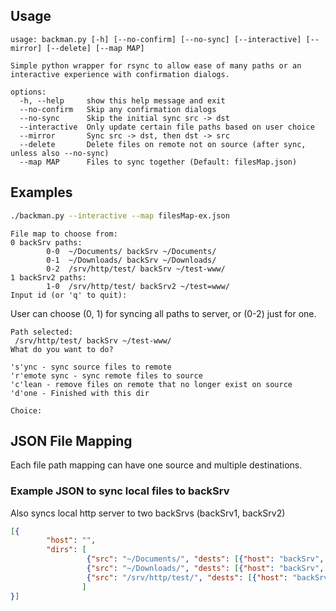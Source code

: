 ## Usage
```
usage: backman.py [-h] [--no-confirm] [--no-sync] [--interactive] [--mirror] [--delete] [--map MAP]

Simple python wrapper for rsync to allow ease of many paths or an interactive experience with confirmation dialogs.

options:
  -h, --help     show this help message and exit
  --no-confirm   Skip any confirmation dialogs
  --no-sync      Skip the initial sync src -> dst
  --interactive  Only update certain file paths based on user choice
  --mirror       Sync src -> dst, then dst -> src
  --delete       Delete files on remote not on source (after sync, unless also --no-sync)
  --map MAP      Files to sync together (Default: filesMap.json)
```

## Examples
```bash
./backman.py --interactive --map filesMap-ex.json
```
```
File map to choose from:
0 backSrv paths:
        0-0  ~/Documents/ backSrv ~/Documents/
        0-1  ~/Downloads/ backSrv ~/Downloads/
        0-2  /srv/http/test/ backSrv ~/test-www/
1 backSrv2 paths:
        1-0  /srv/http/test/ backSrv2 ~/test=www/
Input id (or 'q' to quit):
```
User can choose (0, 1) for syncing all paths to server, or (0-2) just for one.

```
Path selected:
 /srv/http/test/ backSrv ~/test-www/
What do you want to do?

's'ync - sync source files to remote
'r'emote sync - sync remote files to source
'c'lean - remove files on remote that no longer exist on source
'd'one - Finished with this dir

Choice:
```

## JSON File Mapping
Each file path mapping can have one source and multiple destinations.

### Example JSON to sync local files to backSrv
Also syncs local http server to two backSrvs (backSrv1, backSrv2)
```JSON
[{
        "host": "",
        "dirs": [
                 {"src": "~/Documents/", "dests": [{"host": "backSrv", "dest": "~/Documents/"}]},
                 {"src": "~/Downloads/", "dests": [{"host": "backSrv", "dest": "~/Downloads/"}]},
                 {"src": "/srv/http/test/", "dests": [{"host": "backSrv", "dest": "~/test-www/"},{"host": "backSrv2", "dest": "~/test-www/"}]}
                ]
}]
```
